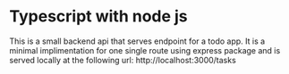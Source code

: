# Typescript with node js

This is a small backend api that serves endpoint for a todo app. It is a minimal implimentation for one single route using express package and is served locally at the following url:
http://localhost:3000/tasks
